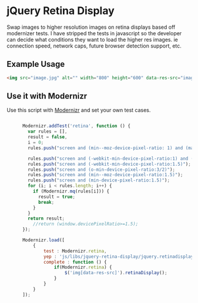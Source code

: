 # jQuery Retina Display

Swap images to higher resolution images on retina displays based off modernizer tests. I have stripped the tests in javascript so the developer can decide what conditions they want to load the higher res images. ie connection speed, network caps, future browser detection support, etc.

## Example Usage

```html
<img src="image.jpg" alt="" width="800" height="600" data-res-src="image_2x.jpg" />
```

## Use it with Modernizr

Use this script with [Modernizr](https://github.com/Modernizr/Modernizr) and set your own test cases.

```javascript

      Modernizr.addTest('retina', function () {
        var rules = [],
        result = false,
        i = 0;
        rules.push("screen and (min--moz-device-pixel-ratio: 1) and (max-width: 2000px)");

        rules.push("screen and (-webkit-min-device-pixel-ratio:1) and (max-width: 2000px)");
        rules.push("screen and (-webkit-min-device-pixel-ratio:1.5)");
        rules.push("screen and (o-min-device-pixel-ratio:3/2)");
        rules.push("screen and (min--moz-device-pixel-ratio:1.5)");
        rules.push("screen and (min-device-pixel-ratio:1.5)");
        for (i; i < rules.length; i++) {
          if (Modernizr.mq(rules[i])) {
            result = true;
            break;
          }
        }
        return result;
	      //return (window.devicePixelRatio>=1.5);
      });

      Modernizr.load([
          {
              test : Modernizr.retina,
              yep : 'js/libs/jquery-retina-display/jquery.retinadisplay.min.js',
              complete : function () {
                  if(Modernizr.retina) {
                      $('img[data-res-src]').retinaDisplay();
                  }
              }
          }
      ]);
```
